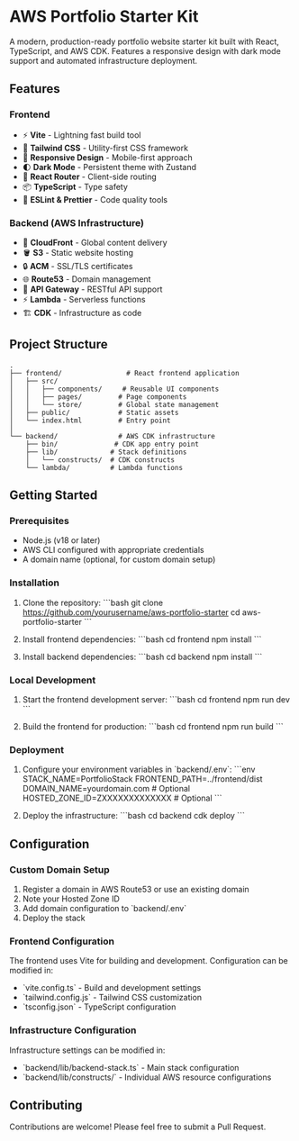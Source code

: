 # AWS Portfolio Starter Kit

A modern, production-ready portfolio website starter kit built with React, TypeScript, and AWS CDK. Features a responsive design with dark mode support and automated infrastructure deployment.

## Features

### Frontend
- ⚡️ **Vite** - Lightning fast build tool
- 🎨 **Tailwind CSS** - Utility-first CSS framework
- 📱 **Responsive Design** - Mobile-first approach
- 🌓 **Dark Mode** - Persistent theme with Zustand
- 🔄 **React Router** - Client-side routing
- 📦 **TypeScript** - Type safety
- 🎯 **ESLint & Prettier** - Code quality tools

### Backend (AWS Infrastructure)
- 🚀 **CloudFront** - Global content delivery
- 🪣 **S3** - Static website hosting
- 🔒 **ACM** - SSL/TLS certificates
- 🌐 **Route53** - Domain management
- 🔌 **API Gateway** - RESTful API support
- ⚡️ **Lambda** - Serverless functions
- 🏗️ **CDK** - Infrastructure as code

## Project Structure

```
.
├── frontend/                # React frontend application
│   ├── src/
│   │   ├── components/     # Reusable UI components
│   │   ├── pages/         # Page components
│   │   └── store/         # Global state management
│   ├── public/            # Static assets
│   └── index.html         # Entry point
│
└── backend/               # AWS CDK infrastructure
    ├── bin/              # CDK app entry point
    ├── lib/             # Stack definitions
    │   └── constructs/  # CDK constructs
    └── lambda/          # Lambda functions
```

## Getting Started

### Prerequisites
- Node.js (v18 or later)
- AWS CLI configured with appropriate credentials
- A domain name (optional, for custom domain setup)

### Installation

1. Clone the repository:
\`\`\`bash
git clone https://github.com/yourusername/aws-portfolio-starter
cd aws-portfolio-starter
\`\`\`

2. Install frontend dependencies:
\`\`\`bash
cd frontend
npm install
\`\`\`

3. Install backend dependencies:
\`\`\`bash
cd backend
npm install
\`\`\`

### Local Development

1. Start the frontend development server:
\`\`\`bash
cd frontend
npm run dev
\`\`\`

2. Build the frontend for production:
\`\`\`bash
cd frontend
npm run build
\`\`\`

### Deployment

1. Configure your environment variables in \`backend/.env\`:
\`\`\`env
STACK_NAME=PortfolioStack
FRONTEND_PATH=../frontend/dist
DOMAIN_NAME=yourdomain.com       # Optional
HOSTED_ZONE_ID=ZXXXXXXXXXXXXX    # Optional
\`\`\`

2. Deploy the infrastructure:
\`\`\`bash
cd backend
cdk deploy
\`\`\`

## Configuration

### Custom Domain Setup

1. Register a domain in AWS Route53 or use an existing domain
2. Note your Hosted Zone ID
3. Add domain configuration to \`backend/.env\`
4. Deploy the stack

### Frontend Configuration

The frontend uses Vite for building and development. Configuration can be modified in:
- \`vite.config.ts\` - Build and development settings
- \`tailwind.config.js\` - Tailwind CSS customization
- \`tsconfig.json\` - TypeScript configuration

### Infrastructure Configuration

Infrastructure settings can be modified in:
- \`backend/lib/backend-stack.ts\` - Main stack configuration
- \`backend/lib/constructs/\` - Individual AWS resource configurations

## Contributing

Contributions are welcome! Please feel free to submit a Pull Request.